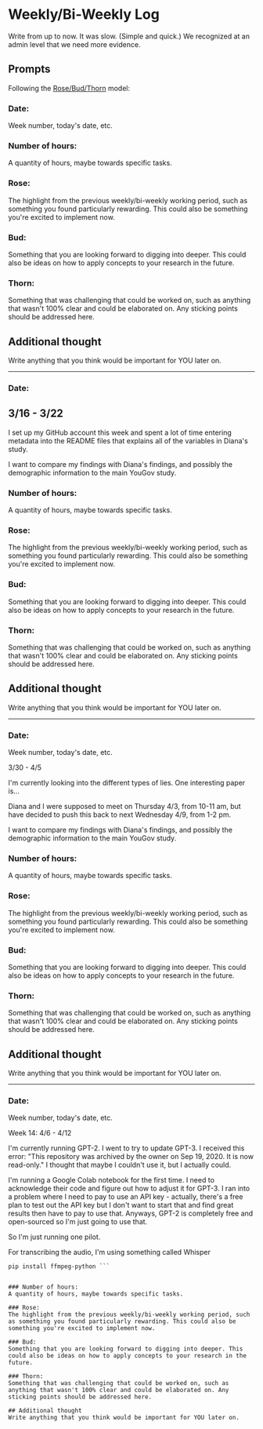 # Weekly/Bi-Weekly Log

Write from up to now. It was slow. (Simple and quick.) We recognized at an admin level that we need more evidence.

## Prompts
Following the [Rose/Bud/Thorn](https://www.panoramaed.com/blog/rose-bud-thorn-activity-and-worksheet#:~:text=%22Rose%2C%20Bud%2C%20Thorn%22%20is%20a%20mindful%20design%2D,day%2C%20week%2C%20or%20month.) model:

### Date: 
Week number, today's date, etc. 


### Number of hours: 
A quantity of hours, maybe towards specific tasks. 

### Rose:
The highlight from the previous weekly/bi-weekly working period, such as something you found particularly rewarding. This could also be something you're excited to implement now.

### Bud: 
Something that you are looking forward to digging into deeper. This could also be ideas on how to apply concepts to your research in the future. 

### Thorn: 
Something that was challenging that could be worked on, such as anything that wasn't 100% clear and could be elaborated on. Any sticking points should be addressed here. 

## Additional thought
Write anything that you think would be important for YOU later on.

---

### Date: 
## 3/16 - 3/22

I set up my GitHub account this week and spent a lot of time entering metadata into the README files that explains all of the variables in Diana's study.

I want to compare my findings with Diana's findings, and possibly the demographic information to the main YouGov study.

### Number of hours: 
A quantity of hours, maybe towards specific tasks. 

### Rose:
The highlight from the previous weekly/bi-weekly working period, such as something you found particularly rewarding. This could also be something you're excited to implement now.

### Bud: 
Something that you are looking forward to digging into deeper. This could also be ideas on how to apply concepts to your research in the future. 

### Thorn: 
Something that was challenging that could be worked on, such as anything that wasn't 100% clear and could be elaborated on. Any sticking points should be addressed here. 

## Additional thought
Write anything that you think would be important for YOU later on.

---

### Date: 
Week number, today's date, etc. 

3/30 - 4/5

I'm currently looking into the different types of lies. One interesting paper is...

Diana and I were supposed to meet on Thursday 4/3, from 10-11 am,  but have decided to push this back to next Wednesday 4/9, from 1-2 pm. 

I want to compare my findings with Diana's findings, and possibly the demographic information to the main YouGov study.

### Number of hours: 
A quantity of hours, maybe towards specific tasks. 

### Rose:
The highlight from the previous weekly/bi-weekly working period, such as something you found particularly rewarding. This could also be something you're excited to implement now.

### Bud: 
Something that you are looking forward to digging into deeper. This could also be ideas on how to apply concepts to your research in the future. 

### Thorn: 
Something that was challenging that could be worked on, such as anything that wasn't 100% clear and could be elaborated on. Any sticking points should be addressed here. 

## Additional thought
Write anything that you think would be important for YOU later on.

---

### Date: 
Week number, today's date, etc. 

Week 14: 4/6 - 4/12

I'm currently running GPT-2.
I went to try to update GPT-3. I received this error: "This repository was archived by the owner on Sep 19, 2020. It is now read-only."
I thought that maybe I couldn't use it, but I actually could. 

I'm running a Google Colab notebook for the first time. I need to acknowledge their code and figure out how to adjust
it for GPT-3. I ran into a problem where I need to pay to use an API key - actually, there's a free plan to test out the API key but 
I don't want to start that and find great results then have to pay to use that. Anyways, GPT-2 is completely free and open-sourced
so I'm just going to use that.

So I'm just running one pilot. 

For transcribing the audio, I'm using something called Whisper

``` pip install git+https://github.com/openai/whisper.git 
pip install ffmpeg-python ```


### Number of hours: 
A quantity of hours, maybe towards specific tasks. 

### Rose:
The highlight from the previous weekly/bi-weekly working period, such as something you found particularly rewarding. This could also be something you're excited to implement now.

### Bud: 
Something that you are looking forward to digging into deeper. This could also be ideas on how to apply concepts to your research in the future. 

### Thorn: 
Something that was challenging that could be worked on, such as anything that wasn't 100% clear and could be elaborated on. Any sticking points should be addressed here. 

## Additional thought
Write anything that you think would be important for YOU later on.
